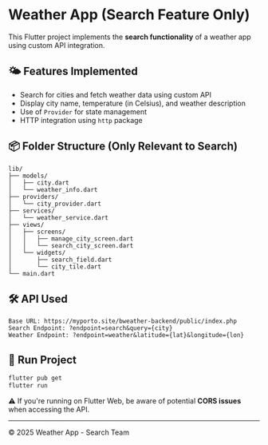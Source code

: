 # Weather App (Search Feature Only)

This Flutter project implements the **search functionality** of a weather app using custom API integration.

## 🌤️ Features Implemented
- Search for cities and fetch weather data using custom API
- Display city name, temperature (in Celsius), and weather description
- Use of `Provider` for state management
- HTTP integration using `http` package

## 📦 Folder Structure (Only Relevant to Search)
```
lib/
├── models/
│   ├── city.dart
│   └── weather_info.dart
├── providers/
│   └── city_provider.dart
├── services/
│   └── weather_service.dart
├── views/
│   ├── screens/
│   │   ├── manage_city_screen.dart
│   │   └── search_city_screen.dart
│   └── widgets/
│       ├── search_field.dart
│       └── city_tile.dart
└── main.dart
```

## 🛠️ API Used
```
Base URL: https://myporto.site/bweather-backend/public/index.php
Search Endpoint: ?endpoint=search&query={city}
Weather Endpoint: ?endpoint=weather&latitude={lat}&longitude={lon}
```

## 🚀 Run Project
```bash
flutter pub get
flutter run
```

⚠️ If you're running on Flutter Web, be aware of potential **CORS issues** when accessing the API.

---

© 2025 Weather App - Search Team